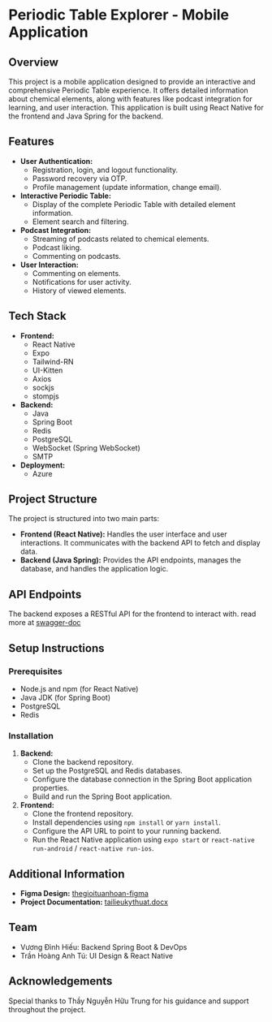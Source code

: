 # Periodic Table Explorer - Mobile Application

## Overview

This project is a mobile application designed to provide an interactive and comprehensive Periodic Table experience. It offers detailed information about chemical elements, along with features like podcast integration for learning, and user interaction.  This application is built using React Native for the frontend and Java Spring for the backend. 

## Features

* **User Authentication:**
    * Registration, login, and logout functionality. 
    * Password recovery via OTP. 
    * Profile management (update information, change email). 
* **Interactive Periodic Table:**
    * Display of the complete Periodic Table with detailed element information. 
    * Element search and filtering. 
* **Podcast Integration:**
    * Streaming of podcasts related to chemical elements. 
    * Podcast liking. 
    * Commenting on podcasts. 
* **User Interaction:**
    * Commenting on elements. 
    * Notifications for user activity. 
    * History of viewed elements. 

## Tech Stack

* **Frontend:**
    * React Native 
    * Expo 
    * Tailwind-RN 
    * UI-Kitten 
    * Axios 
    * sockjs 
    * stompjs 
* **Backend:**
    * Java 
    * Spring Boot 
    * Redis 
    * PostgreSQL 
    * WebSocket (Spring WebSocket) 
    * SMTP
* **Deployment:**
    * Azure 

## Project Structure

The project is structured into two main parts:

* **Frontend (React Native):** Handles the user interface and user interactions. It communicates with the backend API to fetch and display data.
* **Backend (Java Spring):** Provides the API endpoints, manages the database, and handles the application logic.

## API Endpoints

The backend exposes a RESTful API for the frontend to interact with. read more at [swagger-doc](https://periodic-table-b6dwgehjdvcteufk.southeastasia-01.azurewebsites.net/swagger-ui/index.html)

## Setup Instructions

### Prerequisites

* Node.js and npm (for React Native)
* Java JDK (for Spring Boot)
* PostgreSQL
* Redis

### Installation

1.  **Backend:**
    * Clone the backend repository.
    * Set up the PostgreSQL and Redis databases.
    * Configure the database connection in the Spring Boot application properties.
    * Build and run the Spring Boot application.
2.  **Frontend:**
    * Clone the frontend repository.
    * Install dependencies using `npm install` or `yarn install`.
    * Configure the API URL to point to your running backend.
    * Run the React Native application using `expo start` or `react-native run-android` / `react-native run-ios`.

## Additional Information

* **Figma Design:** [thegioituanhoan-figma](https://www.figma.com/design/rbCQw4g1Fb705oOnbCXZgT/Th%E1%BA%BF-gi%E1%BB%9Bi-tu%E1%BA%A7n-ho%C3%A0n?node-id=0-1&t=t2uHUzl2xtQzTJ7S-1)
* **Project Documentation:** [tailieukythuat.docx](def.com)

## Team

* Vương Đình Hiếu: Backend Spring Boot & DevOps 
* Trần Hoàng Anh Tú: UI Design & React Native 

## Acknowledgements

Special thanks to Thầy Nguyễn Hữu Trung for his guidance and support throughout the project.